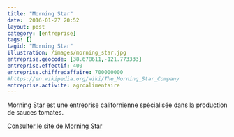 ```yaml
---
title: "Morning Star"
date:  2016-01-27 20:52
layout: post
category: [entreprise]
tags: []
tagid: "Morning Star"
illustration: /images/morning_star.jpg
entreprise.geocode: [38.678611,-121.773333]
entreprise.effectif: 400
entreprise.chiffredaffaire: 700000000
#https://en.wikipedia.org/wiki/The_Morning_Star_Company
entreprise.activite: agroalimentaire
---
```


Morning Star est une entreprise californienne spécialisée dans la production de sauces tomates.

[Consulter le site de Morning Star](http://morningstarco.com/)
